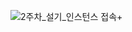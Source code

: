 ![2주차_설기_인스턴스 접속+](https://user-images.githubusercontent.com/77263479/165678552-57b60763-9eb0-493c-944a-a64058331008.png)
